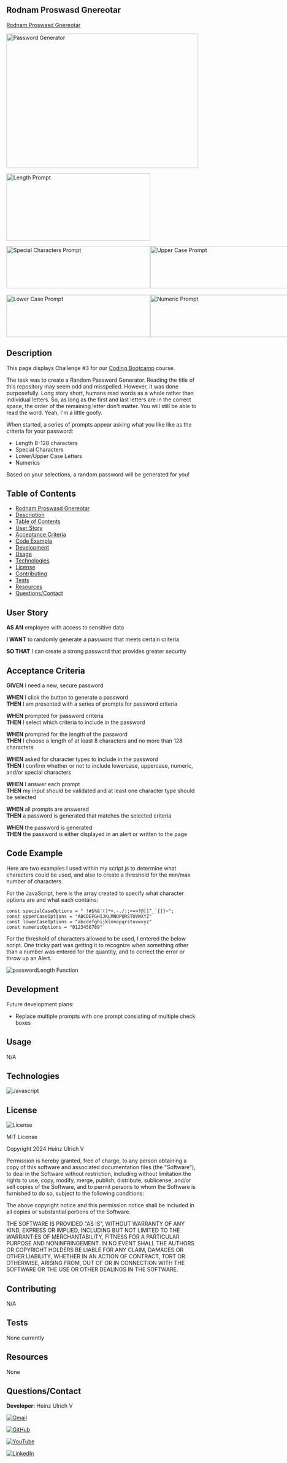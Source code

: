 ## Rodnam Proswasd Gnereotar

[Rodnam Proswasd Gnereotar](https://theoarsman.github.io/Rodnam-Proswasd-Gnereotar/)

<img src="assets/images/PsswrdGnrtr.png" width="500" height="350" alt="Password Generator"><br>

<img src="assets/images/length.jpeg" width="375" height="175" alt="Length Prompt"><br>

<div style="display: flex; justify-content: space-between;">
    <img src="assets/images/special.jpeg" width="375" height="110" alt="Special Characters Prompt">
    <img src="assets/images/upper.jpeg" width="375" height="110" alt="Upper Case Prompt">
</div><br>
<div style="display: flex; justify-content: space-between;">
    <img src="assets/images/lower.jpeg" width="375" height="110" alt="Lower Case Prompt">
    <img src="assets/images/numeric.jpeg" width="375" height="110" alt="Numeric Prompt">
</div>

## Description

This page displays Challenge #3 for our <a href="https://bootcamp.msu.edu/coding/">Coding Bootcamp</a> course.

The task was to create a Random Password Generator. Reading the title of this repository may seem odd and misspelled. However, it was done purposefully. Long story short, humans read words as a whole rather than individual letters. So, as long as the first and last letters are in the correct space, the order of the remaining letter don't matter. You will still be able to read the word. Yeah, I'm a little goofy.

When started, a series of prompts appear asking what you like like as the criteria for your password:<br>

- Length 8-128 characters
- Special Characters
- Lower/Upper Case Letters
- Numerics<br>

Based on your selections, a random password will be generated for you!

## Table of Contents

- [Rodnam Proswasd Gnereotar](#Rodnam-Proswasd-Gnereotar)<br>
- [Description](#description)<br>
- [Table of Contents](#tabel-of-contents)<br>
- [User Story](#user-story)<br>
- [Acceptance Criteria](#acceptance-criteria)<br>
- [Code Example](#code-example)<br>
- [Development](#development)<br>
- [Usage](#usage)<br>
- [Technologies](Technologies)
- [License](#license)<br>
- [Contributing](#contributing)<br>
- [Tests](#tests)<br>
- [Resources](#resources)<br>
- [Questions/Contact](#questionscontact)

## User Story

**AS AN** employee with access to sensitive data<br>

**I WANT** to randomly generate a password that meets certain criteria<br>

**SO THAT** I can create a strong password that provides greater security<br>

## Acceptance Criteria

**GIVEN** I need a new, secure password<br>

**WHEN** I click the button to generate a password<br>
**THEN** I am presented with a series of prompts for password criteria<br>

**WHEN** prompted for password criteria<br>
**THEN** I select which criteria to include in the password<br>

**WHEN** prompted for the length of the password<br>
**THEN** I choose a length of at least 8 characters and no more than 128 characters<br>

**WHEN** asked for character types to include in the password<br>
**THEN** I confirm whether or not to include lowercase, uppercase, numeric, and/or special characters<br>

**WHEN** I answer each prompt<br>
**THEN** my input should be validated and at least one character type should be selected<br>

**WHEN** all prompts are answered<br>
**THEN** a password is generated that matches the selected criteria<br>

**WHEN** the password is generated<br>
**THEN** the password is either displayed in an alert or written to the page

## Code Example

Here are two examples I used within my script.js to determine what characters could be used, and also to create a threshold for the min/max number of characters.

For the JavaScript, here is the array created to specify what character options are and what each contains:

`` const specialCaseOptions = " !#$%&'()*+,-./:;<=>?@[]^_`{|}~"; ``<br>
`const upperCaseOptions = "ABCDEFGHIJKLMNOPQRSTUVWXYZ"`<br>
`const lowerCaseOptions = "abcdefghijklmnopqrstuvwxyz"`<br>
`const numericOptions = "0123456789"`<br>

For the threshold of characters allowed to be used, I entered the below script. One tricky part was getting it to recognize when something other than a number was entered for the quantity, and to correct the error or throw up an Alert.<br>

![passwordLength Function](assets/images/passwordLengthSnip.png)

## Development

Future development plans:<br>

- Replace multiple prompts with one prompt consisting of multiple check boxes

## Usage

N/A

## Technologies

![Javascript](https://img.shields.io/badge/-JavaScript-f7df1e?style=for-the-badge&logo=javascript&logoColor=black)

## License

![License](https://img.shields.io/badge/License-MIT-yellow.svg)

MIT License

Copyright 2024 Heinz Ulrich V

Permission is hereby granted, free of charge, to any person obtaining a copy
of this software and associated documentation files (the "Software"), to deal
in the Software without restriction, including without limitation the rights
to use, copy, modify, merge, publish, distribute, sublicense, and/or sell
copies of the Software, and to permit persons to whom the Software is
furnished to do so, subject to the following conditions:

The above copyright notice and this permission notice shall be included in all
copies or substantial portions of the Software.

THE SOFTWARE IS PROVIDED "AS IS", WITHOUT WARRANTY OF ANY KIND, EXPRESS OR
IMPLIED, INCLUDING BUT NOT LIMITED TO THE WARRANTIES OF MERCHANTABILITY,
FITNESS FOR A PARTICULAR PURPOSE AND NONINFRINGEMENT. IN NO EVENT SHALL THE
AUTHORS OR COPYRIGHT HOLDERS BE LIABLE FOR ANY CLAIM, DAMAGES OR OTHER
LIABILITY, WHETHER IN AN ACTION OF CONTRACT, TORT OR OTHERWISE, ARISING FROM,
OUT OF OR IN CONNECTION WITH THE SOFTWARE OR THE USE OR OTHER DEALINGS IN THE
SOFTWARE.

## Contributing

N/A

## Tests

None currently

## Resources

None

## Questions/Contact

**Developer:** Heinz Ulrich V

[![Gmail](assets/images/badges/GMAILBadge.png)](mailto:heinzulrichv@gmail.com)<br>

[![GitHub](https://img.shields.io/badge/GitHub-100000?style=for-the-badge&logo=github&logoColor=white)](https://www.github.com/TheOarsman)<br>

[![YouTube](assets/images/badges/YouTubeBadge.png)](https://www.youtube.com/@theoarsman4581)<br>

[![LinkedIn](assets/images/badges/LinkedInBadge.png)](https://www.linkedin.com/in/heinz-ulrich-v-3a3486a0/)
